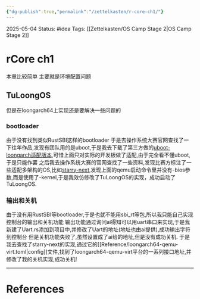 ```yaml
---
{"dg-publish":true,"permalink":"/zettelkasten/r-core-ch1/"}
---
```


2025-05-04
Status: #idea
Tags: [[Zettelkasten/OS Camp Stage 2\|OS Camp Stage 2]]

# rCore ch1

本章比较简单
主要就是环境配置问题

## TuLoongOS
但是在loongarch64上实现还是要解决一些问题的
### bootloader
由于没有找到类似RustSBI这样的bootloader
于是去操作系统大赛官网查找了一下往年作品,发现有团队用的是uboot,于是我去下载了第三方做的[uboot-loongarch适配版本]((https://gitee.com/open-loongarch/u-boot/tree/master/board)),可惜上面只对实际的开发板做了适配,由于完全看不懂uboot,于是只能作罢
之后我去操作系统大赛的官网查找了一些资料,发现比赛方标注了一些适配多架构的OS,比如[starry-next](https://github.com/oscomp/starry-next),发现上面的qemu启动命令里并没有-bios参数,而是使用了-kernel,于是我效仿修改了TuLoongOS的实现，成功启动了TuLoongOS.
### 输出和关机
由于没有用RustSBI等bootloader,于是也就不能用sbi_rt等包,所以我只能自己实现控制台的输出和关机功能
输出功能通过询问ai得知可以用uart串口来实现,于是我新建了Uart.rs添加到项目中,并修改了Uart的地址(地址也由ai提供),成功输出字符到控制台
但是关机功能失败了,虽然设置成了ai给的地址,但是没有成功关机.
于是我去查找了starry-next的实现,通过它的[[Reference/loongarch64-qemu-virt.toml\|config]]文件,找到了loongarch64-qemu-virt平台的一系列接口地址,并修改了我的关机实现,成功关机!

___
# References
